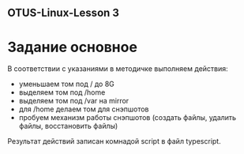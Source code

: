 ## OTUS-Linux-Lesson 3  
# Задание основное  

В соответствии с указаниями в методичке выполняем действия:  
* уменьшаем том под / до 8G  
* выделяем том под /home  
* выделяем том под /var на mirror  
* для /home делаем том для снэпшотов
* пробуем механизм работы снэпшотов (создать файлы, удалить файлы, восстановить файлы)

Результат действий записан комнадой script в файл typescript.

